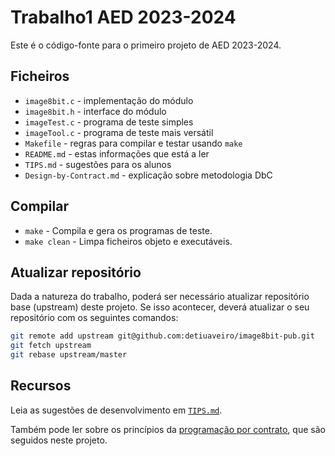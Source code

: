 # Trabalho1 AED 2023-2024

Este é o código-fonte para o primeiro projeto de AED 2023-2024.

## Ficheiros

- `image8bit.c` - implementação do módulo
- `image8bit.h` - interface do módulo
- `imageTest.c` - programa de teste simples
- `imageTool.c` - programa de teste mais versátil
- `Makefile`    - regras para compilar e testar usando `make`
- `README.md`   - estas informações que está a ler
- `TIPS.md`     - sugestões para os alunos
- `Design-by-Contract.md` - explicação sobre metodologia DbC


## Compilar

- `make` - Compila e gera os programas de teste.
- `make clean` - Limpa ficheiros objeto e executáveis.



## Atualizar repositório


Dada a natureza do trabalho, poderá ser necessário
atualizar repositório base (upstream) deste projeto.
Se isso acontecer, deverá atualizar o seu repositório com os seguintes comandos:

```bash
git remote add upstream git@github.com:detiuaveiro/image8bit-pub.git
git fetch upstream
git rebase upstream/master
```

## Recursos

Leia as sugestões de desenvolvimento em [`TIPS.md`][tips].

Também pode ler sobre os princípios da [programação por contrato][dbc],
que são seguidos neste projeto.

[tips]: TIPS.md
[dbc]: Design-by-Contract.md


